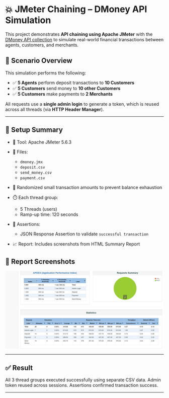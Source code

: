 # 💥 JMeter Chaining – DMoney API Simulation 

This project demonstrates **API chaining using Apache JMeter** with the [DMoney API collection](http://dmoney.roadtocareer.net/) to simulate real-world financial transactions between agents, customers, and merchants.

## 📌 Scenario Overview

This simulation performs the following:

- ✅ **5 Agents** perform deposit transactions to **10 Customers**
- ✅ **5 Customers** send money to **10 other Customers**
- ✅ **5 Customers** make payments to **2 Merchants**

All requests use a **single admin login** to generate a token, which is reused across all threads (via **HTTP Header Manager**).

---

## 🔧 Setup Summary

- 🧪 Tool: Apache JMeter 5.6.3
- 🧾 Files:
  - `dmoney.jmx`
  - `deposit.csv`
  - `send_money.csv`
  - `payment.csv`
 
- 🔁 Randomized small transaction amounts to prevent balance exhaustion
- ⏱️ Each thread group:
  - 5 Threads (users)
  - Ramp-up time: 120 seconds
- 📑 Assertions:
  - JSON Response Assertion to validate `successful transaction` 
  
- 📈 Report: Includes screenshots from HTML Summary Report


## 📸 Report Screenshots

![Request summary and statistics](Reports/summary.png)

---

## ✅ Result

All 3 thread groups executed successfully using separate CSV data. Admin token reused across sessions. Assertions confirmed transaction success.

---
